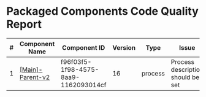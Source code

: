# Packaged Components Code Quality Report
|#|Component Name|Component ID|Version|Type|Issue|Issue Type|Priority|
|---|---|---|---|---|---|---|---|
|1|[[Main]-Parent-v2](Report/Training-Darko-Mirchevski/Root/Parent/[Main]-Parent-v2.xml)|f96f03f5-1f98-4575-8aa9-1162093014cf|16|process|Process description should be set|CODE_SMELL|MINOR|
